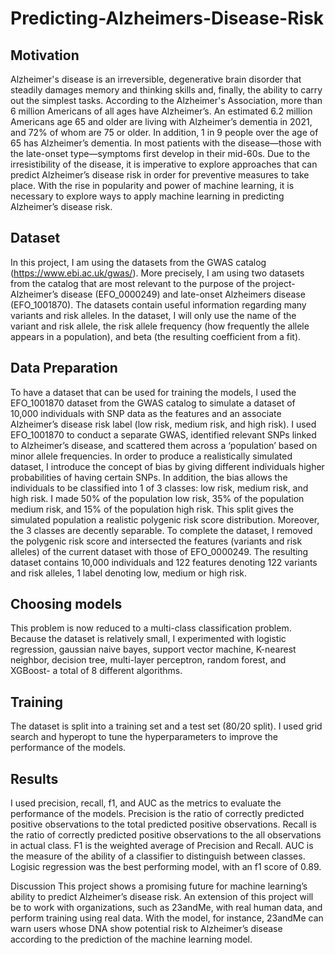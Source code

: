 # Predicting-Alzheimers-Disease-Risk

## Motivation 
Alzheimer's disease is an irreversible, degenerative brain disorder that steadily damages memory and thinking skills and, finally, the ability to carry out the simplest tasks. According to the Alzheimer's Association, more than 6 million Americans of all ages have Alzheimer’s. An estimated 6.2 million Americans age 65 and older are living with Alzheimer’s dementia in 2021, and 72% of whom are 75 or older. In addition, 1 in 9 people over the age of 65 has Alzheimer’s dementia. In most patients with the disease—those with the late-onset type—symptoms first develop in their mid-60s. Due to the irresistibility of the disease, it is imperative to explore approaches that can predict Alzheimer’s disease risk in order for preventive measures to take place. With the rise in popularity and power of machine learning, it is necessary to explore ways to apply machine learning in predicting Alzheimer’s disease risk.

## Dataset
In this project, I am using the datasets from the GWAS catalog (https://www.ebi.ac.uk/gwas/). More precisely, I am using two datasets from the catalog that are most relevant to the purpose of the project- Alzheimer’s disease (EFO_0000249) and late-onset Alzheimers disease (EFO_1001870). The datasets contain useful information regarding many variants and risk alleles. In the dataset, I will only use the name of the variant and risk allele, the risk allele frequency (how frequently the allele appears in a population), and beta (the resulting coefficient from a fit).

## Data Preparation
To have a dataset that can be used for training the models, I used the EFO_1001870 dataset from the GWAS catalog to simulate a dataset of 10,000 individuals with SNP data as the features and an associate Alzheimer’s disease risk label (low risk, medium risk, and high risk). I used EFO_1001870 to conduct a separate GWAS, identified relevant SNPs linked to Alzheimer’s disease, and scattered them across a ‘population’ based on minor allele frequencies. In order to produce a realistically simulated dataset, I introduce the concept of bias by giving different individuals higher probabilities of having certain SNPs. In addition, the bias allows the individuals to be classified into 1 of 3 classes: low risk, medium risk, and high risk. I made 50% of the population low risk, 35% of the population medium risk, and 15% of the population high risk. This split gives the simulated population a realistic polygenic risk score distribution. Moreover, the 3 classes are decently separable. To complete the dataset, I removed the polygenic risk score and intersected the features (variants and risk alleles) of the current dataset with those of EFO_0000249. The resulting dataset contains 10,000 individuals and 122 features denoting 122 variants and risk alleles, 1 label denoting low, medium or high risk. 

## Choosing models
This problem is now reduced to a multi-class classification problem. Because the dataset is relatively small, I experimented with logistic regression, gaussian naive bayes, support vector machine, K-nearest neighbor, decision tree, multi-layer perceptron, random forest, and XGBoost- a total of 8 different algorithms. 

## Training 
The dataset is split into a training set and a test set (80/20 split). I used grid search and hyperopt to tune the hyperparameters to improve the performance of the models. 

## Results
I used precision, recall, f1, and AUC as the metrics to evaluate the performance of the models. Precision is the ratio of correctly predicted positive observations to the total predicted positive observations. Recall is the ratio of correctly predicted positive observations to the all observations in actual class. F1 is the weighted average of Precision and Recall. AUC is the measure of the ability of a classifier to distinguish between classes. Logisic regression was the best performing model, with an f1 score of 0.89.

Discussion
This project shows a promising future for machine learning’s ability to predict Alzheimer’s disease risk. An extension of this project will be to work with organizations, such as 23andMe, with real human data, and perform training using real data. With the model, for instance, 23andMe can warn users whose DNA show potential risk to Alzheimer’s disease according to the prediction of the machine learning model. 

